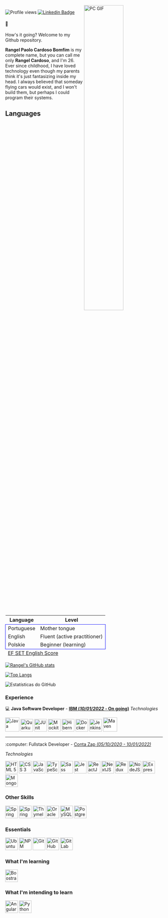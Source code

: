 <div>
<img align="right" alt="PC GIF" src="https://blog.imarticus.org/wp-content/uploads/2021/12/bwgg.gif" width = "50%" />
</div>

![Profile views](https://gpvc.arturio.dev/rangel20)
[![Linkedin Badge](https://img.shields.io/badge/-LinkedIn-0A66C2?style=flat-square&logo=Linkedin&logoColor=white&link=https://www.linkedin.com/in/rangelcardoso/)](https://www.linkedin.com/in/rangelcardoso/)

#### 👋
How's it going? Welcome to my Github repository.

<strong>Rangel Paolo Cardoso Bomfim</strong> is my complete name, but you can call me only <strong>Rangel Cardoso</strong>, and I'm 26. Ever since childhood, I have loved technology even though my parents think it's just fantasizing inside my head. I always believed that someday flying cars would exist, and I won't build them, but perhaps I could program their systems.

## Languages
<table>
  <thead>
    <tr>
      <th>Language</th>
      <th>Level</th>
    </tr>
  </thead>
  <tbody style="border: 1px solid blue">
    <tr>
      <td>Portuguese</td>
      <td>Mother tongue</td>
    </tr>
    <tr>
      <td>English</td>
      <td>Fluent (active practitioner)</td>
    </tr>
    <tr>
      <td>Polskie</td>
      <td>Beginner (learning)</td>
    </tr>
  </tbody>
  <tfoot>
    <tr style="text-align: left;">
      <td colspan="2">
        <a href="https://www.efset.org/cert/4Fw5zc" target="_blank">
          EF SET English Score
        </a>
      </td>
    </tr>
  </tfoot>
</table>


[![Rangel's GitHub stats](https://github-profile-summary-cards.vercel.app/api/cards/profile-details?username=rangel20&theme=2077)](https://github.com/vn7n24fzkq/github-profile-summary-cards)

[![Top Langs](https://github-readme-stats.vercel.app/api/top-langs/?username=rangel20&theme=dark)](https://github.com/anuraghazra/github-readme-stats)

![Estatísticas do GitHub](https://github-readme-stats.vercel.app/api?username=rangel20&show_icons=true&theme=dark&include_all_commits=true&count_private=true)

### Experience
:computer: <strong>Java Software Developer</strong> - <strong><a href="https://www.ibm.com/">IBM (<em>10/01/2022 - </em>On going)</a></strong>
<em>Technologies</em>
<div>
  <img title="Java" src="https://cdn.jsdelivr.net/gh/devicons/devicon/icons/java/java-original.svg" alt="Java" width="45" height="45" />

  <img title="Quarkus" src="https://www.svgviewer.dev/static-svgs/14409/quarkus-icon.svg" alt="Quarkus" width="40" height="40" />

  <img title="JUnit" src="https://avatars.githubusercontent.com/u/874086?v=4&s=400" alt="JUnit" width="40" height="40" />

  <img title="Mockito" src="https://www.saashub.com/images/app/service_logos/65/d7a37ef7f17b/large.png" alt="Mockito" width="40" height="40" />

  <img title="Hibernate" src="https://hibernate.org/images/hibernate_icon_whitebkg.svg" alt="Hibernate" width="40" height="40" />

  <img title="Docker" src="https://cdn.jsdelivr.net/gh/devicons/devicon/icons/docker/docker-original-wordmark.svg" alt="Docker" width="40" height="40" />

  <img title="Jenkins" src="https://cdn.jsdelivr.net/gh/devicons/devicon/icons/jenkins/jenkins-original.svg" alt="Jenkins" width="40" height="40" />

  <img title="Maven" style="background-color:white;" src="https://www.svgrepo.com/show/354051/maven.svg" alt="Maven" width="45" height="45" /> 
</div>
<hr>
:computer: Fullstack Developer - <a href="https://contazap.com.br/">Conta Zap <em>(05/10/2020 - 10/01/2022)</em></a>

<em>Technologies</em>
<div>
  <img title="HTML5" src="https://cdn.jsdelivr.net/gh/devicons/devicon/icons/html5/html5-original.svg" alt="HTML 5" width="40" height="40" />

  <img title="CSS3" src="https://cdn.jsdelivr.net/gh/devicons/devicon/icons/css3/css3-original.svg" alt="CSS 3" width="40" height="40" />
  
  <img title="JavaScript" src="https://cdn.jsdelivr.net/gh/devicons/devicon/icons/javascript/javascript-original.svg" alt="JavaScript" width="40" height="40" />

  <img title="TypeScript" src="https://cdn.jsdelivr.net/gh/devicons/devicon/icons/typescript/typescript-original.svg" alt="TypeScript" width="40" height="40" />
          
  <img title="Sass" src="https://cdn.jsdelivr.net/gh/devicons/devicon/icons/sass/sass-original.svg" alt="Sass" width="40" height="40" />
  
  <img title="Jest" src="https://cdn.jsdelivr.net/gh/devicons/devicon/icons/jest/jest-plain.svg" alt="Jest" width="40" height="40" />
          
  <img title="ReactJS" src="https://cdn.jsdelivr.net/gh/devicons/devicon/icons/react/react-original-wordmark.svg" alt="ReactJS" width="40" height="40" />
          
  <img title="NextJS" style="background-color:white;" src="https://cdn.jsdelivr.net/gh/devicons/devicon/icons/nextjs/nextjs-line.svg" alt="NextJS" width="40" height="40" />
          
  <img title="Redux" src="https://cdn.jsdelivr.net/gh/devicons/devicon/icons/redux/redux-original.svg" alt="Redux" width="40" height="40" />

  <img title="NodeJS" src="https://cdn.jsdelivr.net/gh/devicons/devicon/icons/nodejs/nodejs-original.svg" alt="NodeJS" width="40" height="40" />

  <img title="Express" style="background-color:white;" src="https://cdn.jsdelivr.net/gh/devicons/devicon/icons/express/express-original-wordmark.svg" alt="Express" width="40" height="40" />

  <img title="MongoDB" src="https://cdn.jsdelivr.net/gh/devicons/devicon/icons/mongodb/mongodb-original-wordmark.svg" alt="MongoDB" width="40" height="40" />
</div>

### Other Skills
<div align="left">
  <img title="Spring Framework" src="https://cdn.jsdelivr.net/gh/devicons/devicon/icons/spring/spring-original.svg" alt="Spring Framework" width="40" height="40" />

  <img title="Spring Boot" src="https://subshell.com/logos/spring-boot-logo100~1x1small.1643731529156.jpg" alt="Spring Boot" width="40" height="40" />

  <img title="Thymeleaf" src="https://www.thymeleaf.org/images/thymeleaf.png" alt="Thymeleaf" width="40" height="40" />

  <img title="Oracle" src="https://cdn.jsdelivr.net/gh/devicons/devicon/icons/oracle/oracle-original.svg" alt="Oracle Database" width="40" height="40" />

  <img title="MySQL" src="https://cdn.jsdelivr.net/gh/devicons/devicon/icons/mysql/mysql-original-wordmark.svg" alt="MySQL" width="40" height="40" />

  <img title="PostgreSQL" src="https://cdn.jsdelivr.net/gh/devicons/devicon/icons/postgresql/postgresql-original-wordmark.svg" alt="PostgreSQL" width="40" height="40" />
</div>

### Essentials
<div align="left">  
  <img title="Ubuntu" src="https://cdn.jsdelivr.net/gh/devicons/devicon/icons/ubuntu/ubuntu-plain-wordmark.svg" alt="Ubuntu" width="40" height="40" />
  
  <img title="NPM" style="background-color:white;" src="https://cdn.jsdelivr.net/gh/devicons/devicon/icons/npm/npm-original-wordmark.svg" alt="NPM" width="40" height="40" />
  
  <img title="Git" style="background-color:white;" src="https://cdn.jsdelivr.net/gh/devicons/devicon/icons/git/git-original-wordmark.svg" alt="Git" width="40" height="40" />

  <img title="GitHub" style="background-color:white;" src="https://cdn.jsdelivr.net/gh/devicons/devicon/icons/github/github-original-wordmark.svg" alt="GitHub" width="40" height="40" />

  <img title="GitLab" src="https://cdn.jsdelivr.net/gh/devicons/devicon/icons/gitlab/gitlab-original-wordmark.svg" alt="GitLab" width="40" height="40" />
</div>

### What I'm learning
<img title="Boostrap" src="https://cdn.jsdelivr.net/gh/devicons/devicon/icons/bootstrap/bootstrap-original-wordmark.svg" alt="Boostrap" width="40" height="40" />

### What I'm intending to learn
<div align="left">          
  <img title="Angular" src="https://cdn.jsdelivr.net/gh/devicons/devicon/icons/angularjs/angularjs-original.svg" alt="Angular" width="40" height="40" />
  
  <img title="Python" src="https://cdn.jsdelivr.net/gh/devicons/devicon/icons/python/python-original-wordmark.svg" alt="Python" width="40" height="40" />
</div>
